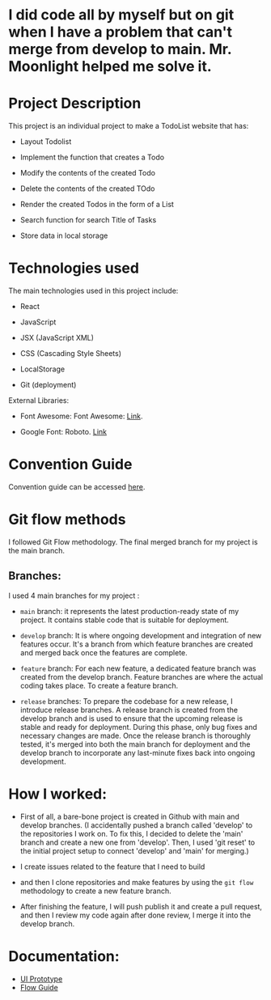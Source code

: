 # I did code all by myself but on git when I have a problem that can't merge from develop to main. Mr. Moonlight helped me solve it.

# Project Description

This project is an individual project to make a TodoList website that has:

 - Layout Todolist

 - Implement the function that creates a Todo

 - Modify the contents of the created Todo

 - Delete the contents of the created TOdo

 - Render the created Todos in the form of a List
 
 - Search function for search Title of Tasks

 - Store data in local storage

# Technologies used

The main technologies used in this project include:

- React

- JavaScript

- JSX (JavaScript XML)

- CSS (Cascading Style Sheets)

- LocalStorage

- Git (deployment)

External Libraries:

 - Font Awesome: Font Awesome: [Link](https://cdnjs.cloudflare.com/ajax/libs/font-awesome/6.4.0/css/all.min.css).

 - Google Font: Roboto. [Link](https://fonts.googleapis.com/css2?family=Roboto:wght@100;300;400;500;700&display=swap)

# Convention Guide

Convention guide can be accessed [here](/document/convention-guide.md).


# Git flow methods 

I followed Git Flow methodology.
The final merged branch for my project is the main branch.

## Branches:
I used 4 main branches for my project :

 - `main` branch: it represents the latest production-ready state of my project. It contains stable code that is suitable for deployment.

 - `develop` branch: It is where ongoing development and integration of new features occur. It's a branch from which feature branches are created and merged back once the features are complete.

 - `feature` branch: For each new feature, a dedicated feature branch was created from the develop branch. Feature branches are where the actual coding takes place. To create a feature branch.

- `release` branches: To prepare the codebase for a new release, I introduce release branches. A release branch is created from the develop branch and is used to ensure that the upcoming release is stable and ready for deployment. During this phase, only bug fixes and necessary changes are made. Once the release branch is thoroughly tested, it's merged into both the main branch for deployment and the develop branch to incorporate any last-minute fixes back into ongoing development.

 # How I worked:

 - First of all, a bare-bone project is created in Github with main and develop branches. (I accidentally pushed a branch called 'develop' to the repositories I work on. To fix this, I decided to delete the 'main' branch and create a new one from 'develop'. Then, I used 'git reset' to the initial project setup to connect 'develop' and 'main' for merging.)

 - I create issues related to the feature that I need to build

 - and then I clone repositories and make features by using the ` git flow ` methodology to create a new feature branch.

 - After finishing the feature, I will push publish it and create a pull request, and then I review my code again after done review, I merge it into the develop branch.

 # Documentation: 
 
 - [UI Prototype](https://www.figma.com/file/Ont3MlX1lbf2nKBEjuul89/Todo-Tourleng?type=design&node-id=0%3A1&mode=design&t=atUhlhfiwInE8HDn-1)
 - [Flow Guide](https://zpl.io/kDkG4mq)
 
